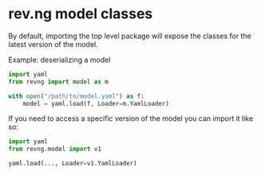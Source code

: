 # rev.ng model classes

By default, importing the top level package will expose the classes for the latest version of the model.

Example: deserializing a model

```python
import yaml
from revng import model as m

with open("/path/to/model.yaml") as f:
    model = yaml.load(f, Loader=m.YamlLoader)
```

If you need to access a specific version of the model you can import it like so:

```python
import yaml
from revng.model import v1

yaml.load(..., Loader=v1.YamlLoader)
```

